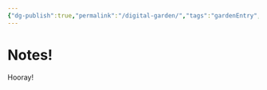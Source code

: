 ```yaml
---
{"dg-publish":true,"permalink":"/digital-garden/","tags":"gardenEntry","dgHomeLink":true,"dgPassFrontmatter":false}
---
```


# Notes!
Hooray!